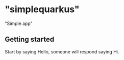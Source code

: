 # "simplequarkus"

"Simple app"

## Getting started

Start by saying Hello, someone will respond saying Hi.
